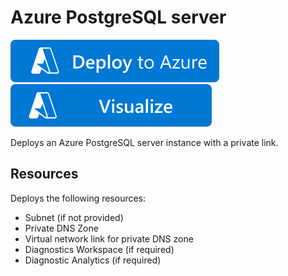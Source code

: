 # Azure PostgreSQL server

[![Deploy To Azure](https://raw.githubusercontent.com/Azure/azure-quickstart-templates/master/1-CONTRIBUTION-GUIDE/images/deploytoazure.svg?sanitize=true)](https://portal.azure.com/#create/Microsoft.Template/uri/https%3A%2F%2Fraw.githubusercontent.com%2Fibm-ecosystem-lab%2Fazure-arm-templates%2Fmain%2Fdatabase%2Fpostgresql%2Fazuredeploy.json)
[![Visualize](https://raw.githubusercontent.com/Azure/azure-quickstart-templates/master/1-CONTRIBUTION-GUIDE/images/visualizebutton.svg?sanitize=true)](http://armviz.io/#/?load=https%3A%2F%2Fraw.githubusercontent.com%2Fibm-ecosystem-lab%2Fazure-arm-templates%2Fmain%2Fdatabase%2Fpostgresql%2Fazuredeploy.json)

Deploys an Azure PostgreSQL server instance with a private link.

## Resources

Deploys the following resources:
- Subnet (if not provided)
- Private DNS Zone
- Virtual network link for private DNS zone
- Diagnostics Workspace (if required)
- Diagnostic Analytics (if required)